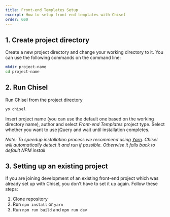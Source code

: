 ```yaml
---
title: Front-end Templates Setup
excerpt: How to setup front-end templates with Chisel
order: 600
---
```


## 1. Create project directory

Create a new project directory and change your working directory to it. You can use the following commands on the command line:

```bash
mkdir project-name
cd project-name
```

## 2. Run Chisel

Run Chisel from the project directory

```bash
yo chisel
```

Insert project name (you can use the default one based on the working directory name), author and select _Front-end Templates_ project type. Select whether you want to use jQuery and wait until installation completes.

_Note: To speedup installation process we recommend using [Yarn](https://yarnpkg.com/en/). Chisel will automatically detect it and run if possible. Otherwise it falls back to default NPM install_

## 3. Setting up an existing project

If you are joining development of an existing front-end project which was already set up with Chisel, you don't have to set it up again. Follow these steps:

1. Clone repository
2. Run `npm install` or `yarn`
3. Run `npm run build` and `npm run dev`
